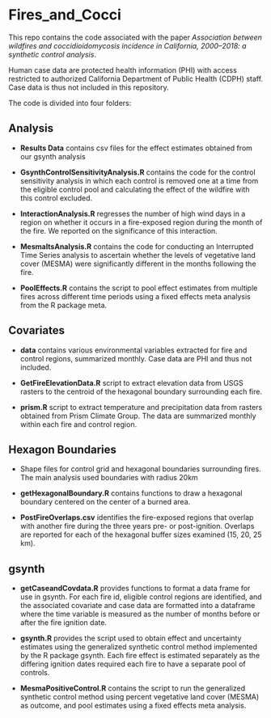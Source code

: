 # Fires_and_Cocci

This repo contains the code associated with the paper *Association between wildfires and coccidioidomycosis incidence in California, 2000–2018: a synthetic control analysis*.

Human case data are protected health information (PHI) with access restricted to authorized California Department of Public Health (CDPH) staff. Case data is thus not included in this repository. 

The code is divided into four folders:

## Analysis 

* **Results Data** contains csv files for the effect estimates obtained from our gsynth analysis

* **GsynthControlSensitivityAnalysis.R** contains the code for the control sensitivity analysis in which each control is removed one at a time from the eligible control pool and calculating the effect of the wildfire with this control excluded.

* **InteractionAnalysis.R** regresses the number of high wind days in a region on whether it occurs in a fire-exposed region during the month of the fire. We reported on the significance of this interaction.

 * **MesmaItsAnalysis.R** contains the code for conducting an Interrupted Time Series analysis to ascertain whether the levels of vegetative land cover (MESMA) were significantly different in the months following the fire. 

* **PoolEffects.R** contains the script to pool effect estimates from multiple fires across different time periods using a fixed effects meta analysis from the R package meta.

## Covariates
* **data** contains various environmental variables extracted for fire and control regions, summarized monthly. Case data are PHI and thus not included.

* **GetFireElevationData.R** script to extract elevation data from USGS rasters to the centroid of the hexagonal boundary surrounding each fire.

* **prism.R** script to extract temperature and precipitation data from rasters obtained from Prism Climate Group. The data are summarized monthly within each fire and control region.

## Hexagon Boundaries
* Shape files for control grid and hexagonal boundaries surrounding fires. The main analysis used boundaries with radius 20km

* **getHexagonalBoundary.R** contains functions to draw a hexagonal boundary centered on the center of a burned area.

* **PostFireOverlaps.csv** identifies the fire-exposed regions that overlap with another fire during the three years pre- or post-ignition. Overlaps are reported for each of the hexagonal buffer sizes examined (15, 20, 25 km).

## gsynth
* **getCaseandCovdata.R** provides functions to format a data frame for use in gsynth. For each fire id, eligible control regions are identified, and the associated covariate and case data are formatted into a dataframe where the time variable is measured as the number of months before or after the fire ignition date.

* **gsynth.R** provides the script used to obtain effect and uncertainty estimates using the generalized synthetic control method implemented by the R package gsynth. Each fire effect is estimated separately as the differing ignition dates required each fire to have a separate pool of controls. 

* **MesmaPositiveControl.R** contains the script to run the generalized synthetic control method using percent vegetative land cover (MESMA) as outcome, and pool estimates using a fixed effects meta analysis.

